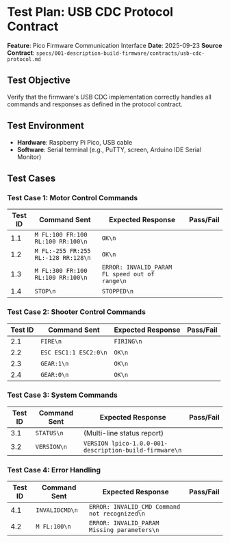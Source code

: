 # Test Plan: USB CDC Protocol Contract

**Feature**: Pico Firmware Communication Interface
**Date**: 2025-09-23
**Source Contract**: `specs/001-description-build-firmware/contracts/usb-cdc-protocol.md`

## Test Objective

Verify that the firmware's USB CDC implementation correctly handles all commands and responses as defined in the protocol contract.

## Test Environment

- **Hardware**: Raspberry Pi Pico, USB cable
- **Software**: Serial terminal (e.g., PuTTY, screen, Arduino IDE Serial Monitor)

## Test Cases

### Test Case 1: Motor Control Commands

| Test ID | Command Sent | Expected Response | Pass/Fail |
|---|---|---|---|
| 1.1 | `M FL:100 FR:100 RL:100 RR:100\n` | `OK\n` | |
| 1.2 | `M FL:-255 FR:255 RL:-128 RR:128\n` | `OK\n` | |
| 1.3 | `M FL:300 FR:100 RL:100 RR:100\n` | `ERROR: INVALID_PARAM FL speed out of range\n` | |
| 1.4 | `STOP\n` | `STOPPED\n` | |

### Test Case 2: Shooter Control Commands

| Test ID | Command Sent | Expected Response | Pass/Fail |
|---|---|---|---|
| 2.1 | `FIRE\n` | `FIRING\n` | |
| 2.2 | `ESC ESC1:1 ESC2:0\n` | `OK\n` | |
| 2.3 | `GEAR:1\n` | `OK\n` | |
| 2.4 | `GEAR:0\n` | `OK\n` | |

### Test Case 3: System Commands

| Test ID | Command Sent | Expected Response | Pass/Fail |
|---|---|---|---|
| 3.1 | `STATUS\n` | (Multi-line status report) | |
| 3.2 | `VERSION\n` | `VERSION lpico-1.0.0-001-description-build-firmware\n` | |

### Test Case 4: Error Handling

| Test ID | Command Sent | Expected Response | Pass/Fail |
|---|---|---|---|
| 4.1 | `INVALIDCMD\n` | `ERROR: INVALID_CMD Command not recognized\n` | |
| 4.2 | `M FL:100\n` | `ERROR: INVALID_PARAM Missing parameters\n` | |